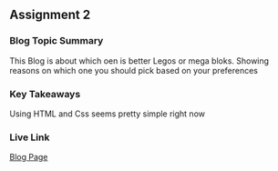 ## Assignment 2

### Blog Topic Summary

This Blog is about which oen is better Legos or mega bloks. Showing reasons on which one you should pick based on your preferences

### Key Takeaways

Using HTML and Css seems pretty simple right now

### Live Link

[Blog Page](https://llallas.github.io/I210/homework-2)
